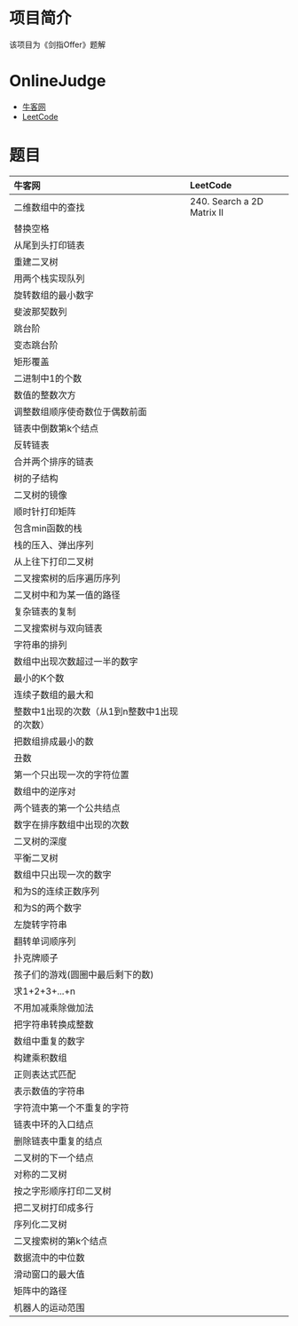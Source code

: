 # 项目简介
该项目为《剑指Offer》题解

# OnlineJudge
* [牛客网](https://www.nowcoder.com/ta/coding-interviews)
* [LeetCode](https://leetcode.com/problemset/algorithms/)

# 题目

|牛客网|LeetCode|
|:----------|:-------------|
|二维数组中的查找|240. Search a 2D Matrix II|
|替换空格||
|从尾到头打印链表||
|重建二叉树||
|用两个栈实现队列||
|旋转数组的最小数字||
|斐波那契数列||
|跳台阶||
|变态跳台阶||
|矩形覆盖||
|二进制中1的个数||
|数值的整数次方||
|调整数组顺序使奇数位于偶数前面||
|链表中倒数第k个结点||
|反转链表||
|合并两个排序的链表||
|树的子结构||
|二叉树的镜像||
|顺时针打印矩阵||
|包含min函数的栈||
|栈的压入、弹出序列||
|从上往下打印二叉树||
|二叉搜索树的后序遍历序列||
|二叉树中和为某一值的路径||
|复杂链表的复制||
|二叉搜索树与双向链表||
|字符串的排列||
|数组中出现次数超过一半的数字||
|最小的K个数||
|连续子数组的最大和||
|整数中1出现的次数（从1到n整数中1出现的次数）||
|把数组排成最小的数||
|丑数||
|第一个只出现一次的字符位置||
|数组中的逆序对||
|两个链表的第一个公共结点||
|数字在排序数组中出现的次数||
|二叉树的深度||
|平衡二叉树||
|数组中只出现一次的数字||
|和为S的连续正数序列||
|和为S的两个数字||
|左旋转字符串||
|翻转单词顺序列||
|扑克牌顺子||
|孩子们的游戏(圆圈中最后剩下的数)||
|求1+2+3+...+n||
|不用加减乘除做加法||
|把字符串转换成整数||
|数组中重复的数字||
|构建乘积数组||
|正则表达式匹配||
|表示数值的字符串||
|字符流中第一个不重复的字符||
|链表中环的入口结点||
|删除链表中重复的结点||
|二叉树的下一个结点||
|对称的二叉树||
|按之字形顺序打印二叉树||
|把二叉树打印成多行||
|序列化二叉树||
|二叉搜索树的第k个结点||
|数据流中的中位数||
|滑动窗口的最大值||
|矩阵中的路径||
|机器人的运动范围||